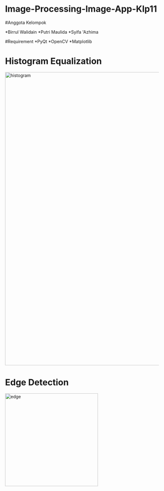 # Image-Processing-Image-App-Klp11

#Anggota Kelompok

*Birrul Walidain
*Putri Maulida
*Syifa 'Azhima

#Requirement
*PyQt
*OpenCV
*Matplotlib

# Histogram Equalization

<img width="960" alt="histogram" src="https://github.com/birrulwalidain09/Image-Processing-App-Klp11/assets/84619047/d78d3fb7-cd34-48ff-a6d9-c23e059e644c">

# Edge Detection

<img width="304" alt="edge" src="https://github.com/birrulwalidain09/Image-Processing-App-Klp11/assets/84619047/852ad6e1-d86f-4319-8e8e-548e7d5c2754">






